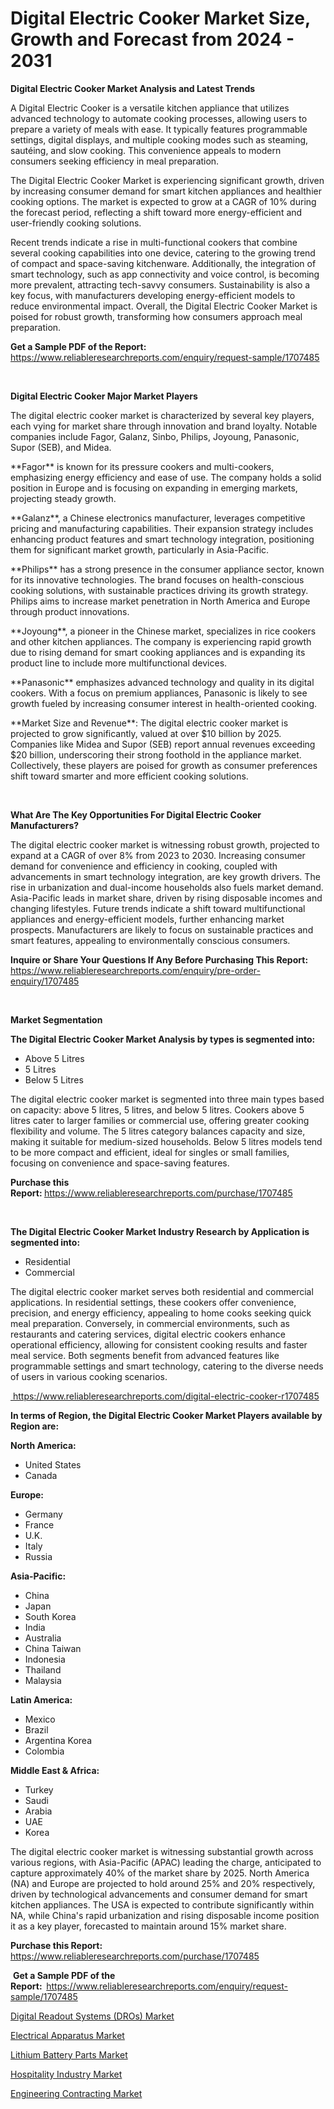 <p><h1>Digital Electric Cooker Market Size, Growth and Forecast from 2024 - 2031</h1></p><p><strong>Digital Electric Cooker Market Analysis and Latest Trends</strong></p>
<p><p>A Digital Electric Cooker is a versatile kitchen appliance that utilizes advanced technology to automate cooking processes, allowing users to prepare a variety of meals with ease. It typically features programmable settings, digital displays, and multiple cooking modes such as steaming, sautéing, and slow cooking. This convenience appeals to modern consumers seeking efficiency in meal preparation.</p><p>The Digital Electric Cooker Market is experiencing significant growth, driven by increasing consumer demand for smart kitchen appliances and healthier cooking options. The market is expected to grow at a CAGR of 10% during the forecast period, reflecting a shift toward more energy-efficient and user-friendly cooking solutions. </p><p>Recent trends indicate a rise in multi-functional cookers that combine several cooking capabilities into one device, catering to the growing trend of compact and space-saving kitchenware. Additionally, the integration of smart technology, such as app connectivity and voice control, is becoming more prevalent, attracting tech-savvy consumers. Sustainability is also a key focus, with manufacturers developing energy-efficient models to reduce environmental impact. Overall, the Digital Electric Cooker Market is poised for robust growth, transforming how consumers approach meal preparation.</p></p>
<p><strong>Get a Sample PDF of the Report:&nbsp;</strong> <a href="https://www.reliableresearchreports.com/enquiry/request-sample/1707485?utm_campaign=112&utm_medium=2&utm_source=Github&utm_content=ia&utm_term=07102024&utm_id=digital-electric-cooker">https://www.reliableresearchreports.com/enquiry/request-sample/1707485</a></p>
<p>&nbsp;</p>
<p><strong>Digital Electric Cooker Major Market Players</strong></p>
<p><p>The digital electric cooker market is characterized by several key players, each vying for market share through innovation and brand loyalty. Notable companies include Fagor, Galanz, Sinbo, Philips, Joyoung, Panasonic, Supor (SEB), and Midea. </p><p>**Fagor** is known for its pressure cookers and multi-cookers, emphasizing energy efficiency and ease of use. The company holds a solid position in Europe and is focusing on expanding in emerging markets, projecting steady growth.</p><p>**Galanz**, a Chinese electronics manufacturer, leverages competitive pricing and manufacturing capabilities. Their expansion strategy includes enhancing product features and smart technology integration, positioning them for significant market growth, particularly in Asia-Pacific.</p><p>**Philips** has a strong presence in the consumer appliance sector, known for its innovative technologies. The brand focuses on health-conscious cooking solutions, with sustainable practices driving its growth strategy. Philips aims to increase market penetration in North America and Europe through product innovations.</p><p>**Joyoung**, a pioneer in the Chinese market, specializes in rice cookers and other kitchen appliances. The company is experiencing rapid growth due to rising demand for smart cooking appliances and is expanding its product line to include more multifunctional devices.</p><p>**Panasonic** emphasizes advanced technology and quality in its digital cookers. With a focus on premium appliances, Panasonic is likely to see growth fueled by increasing consumer interest in health-oriented cooking.</p><p>**Market Size and Revenue**: The digital electric cooker market is projected to grow significantly, valued at over $10 billion by 2025. Companies like Midea and Supor (SEB) report annual revenues exceeding $20 billion, underscoring their strong foothold in the appliance market. Collectively, these players are poised for growth as consumer preferences shift toward smarter and more efficient cooking solutions.</p></p>
<p>&nbsp;</p>
<p><strong>What Are The Key Opportunities For Digital Electric Cooker Manufacturers?</strong></p>
<p><p>The digital electric cooker market is witnessing robust growth, projected to expand at a CAGR of over 8% from 2023 to 2030. Increasing consumer demand for convenience and efficiency in cooking, coupled with advancements in smart technology integration, are key growth drivers. The rise in urbanization and dual-income households also fuels market demand. Asia-Pacific leads in market share, driven by rising disposable incomes and changing lifestyles. Future trends indicate a shift toward multifunctional appliances and energy-efficient models, further enhancing market prospects. Manufacturers are likely to focus on sustainable practices and smart features, appealing to environmentally conscious consumers.</p></p>
<p><strong>Inquire or Share Your Questions If Any Before Purchasing This Report:</strong> <a href="https://www.reliableresearchreports.com/enquiry/pre-order-enquiry/1707485?utm_campaign=112&utm_medium=2&utm_source=Github&utm_content=ia&utm_term=07102024&utm_id=digital-electric-cooker">https://www.reliableresearchreports.com/enquiry/pre-order-enquiry/1707485</a></p>
<p>&nbsp;</p>
<p><strong>Market Segmentation</strong></p>
<p><strong>The Digital Electric Cooker Market Analysis by types is segmented into:</strong></p>
<p><ul><li>Above 5 Litres</li><li>5 Litres</li><li>Below 5 Litres</li></ul></p>
<p><p>The digital electric cooker market is segmented into three main types based on capacity: above 5 litres, 5 litres, and below 5 litres. Cookers above 5 litres cater to larger families or commercial use, offering greater cooking flexibility and volume. The 5 litres category balances capacity and size, making it suitable for medium-sized households. Below 5 litres models tend to be more compact and efficient, ideal for singles or small families, focusing on convenience and space-saving features.</p></p>
<p><strong>Purchase this Report:&nbsp;</strong><a href="https://www.reliableresearchreports.com/purchase/1707485?utm_campaign=112&utm_medium=2&utm_source=Github&utm_content=ia&utm_term=07102024&utm_id=digital-electric-cooker">https://www.reliableresearchreports.com/purchase/1707485</a></p>
<p>&nbsp;</p>
<p><strong>The Digital Electric Cooker Market Industry Research by Application is segmented into:</strong></p>
<p><ul><li>Residential</li><li>Commercial</li></ul></p>
<p><p>The digital electric cooker market serves both residential and commercial applications. In residential settings, these cookers offer convenience, precision, and energy efficiency, appealing to home cooks seeking quick meal preparation. Conversely, in commercial environments, such as restaurants and catering services, digital electric cookers enhance operational efficiency, allowing for consistent cooking results and faster meal service. Both segments benefit from advanced features like programmable settings and smart technology, catering to the diverse needs of users in various cooking scenarios.</p></p>
<p><a href="https://www.reliableresearchreports.com/digital-electric-cooker-r1707485?utm_campaign=112&utm_medium=2&utm_source=Github&utm_content=ia&utm_term=07102024&utm_id=digital-electric-cooker">&nbsp;https://www.reliableresearchreports.com/digital-electric-cooker-r1707485</a></p>
<p><strong>In terms of Region, the Digital Electric Cooker Market Players available by Region are:</strong></p>
<p>
    <p> <strong> North America: </strong>
        <ul>
            <li>United States</li>
            <li>Canada</li>
        </ul>
        </p> 
    <p> <strong> Europe: </strong>
        <ul>
            <li>Germany</li>
            <li>France</li>
            <li>U.K.</li>
            <li>Italy</li>
            <li>Russia</li>
        </ul>
        </p> 
    <p> <strong> Asia-Pacific: </strong>
        <ul>
            <li>China</li>
            <li>Japan</li>
            <li>South Korea</li>
            <li>India</li>
            <li>Australia</li>
            <li>China Taiwan</li>
            <li>Indonesia</li>
            <li>Thailand</li>
            <li>Malaysia</li>
        </ul>
        </p> 
    <p> <strong> Latin America: </strong>
        <ul>
            <li>Mexico</li>
            <li>Brazil</li>
            <li>Argentina Korea</li>
            <li>Colombia</li>
        </ul>
        </p> 
    <p> <strong> Middle East & Africa: </strong>
        <ul>
            <li>Turkey</li>
            <li>Saudi</li>
            <li>Arabia</li>
            <li>UAE</li>
            <li>Korea</li>
        </ul>
    </p>
    </p>
<p><p>The digital electric cooker market is witnessing substantial growth across various regions, with Asia-Pacific (APAC) leading the charge, anticipated to capture approximately 40% of the market share by 2025. North America (NA) and Europe are projected to hold around 25% and 20% respectively, driven by technological advancements and consumer demand for smart kitchen appliances. The USA is expected to contribute significantly within NA, while China's rapid urbanization and rising disposable income position it as a key player, forecasted to maintain around 15% market share.</p></p>
<p><strong>Purchase this Report: </strong><a href="https://www.reliableresearchreports.com/purchase/1707485?utm_campaign=112&utm_medium=2&utm_source=Github&utm_content=ia&utm_term=07102024&utm_id=digital-electric-cooker">https://www.reliableresearchreports.com/purchase/1707485</a></p>
<p>&nbsp;<strong>Get a Sample PDF of the Report:&nbsp;&nbsp;</strong><a href="https://www.reliableresearchreports.com/enquiry/request-sample/1707485?utm_campaign=112&utm_medium=2&utm_source=Github&utm_content=ia&utm_term=07102024&utm_id=digital-electric-cooker">https://www.reliableresearchreports.com/enquiry/request-sample/1707485</a></p>
<p><strong></strong></p>
<p><p><a href="https://github.com/YashRP12/Market-Research-Report-List-6/blob/main/digital-readout-systems-dros-market.md?utm_campaign=112&utm_medium=2&utm_source=Github&utm_content=ia&utm_term=07102024&utm_id=digital-electric-cooker">Digital Readout Systems (DROs) Market</a></p><p><a href="https://issuu.com/reportprime-2/docs/electrical-apparatus-market-size-20_0e1237552a815f?utm_campaign=112&utm_medium=2&utm_source=Github&utm_content=ia&utm_term=07102024&utm_id=digital-electric-cooker">Electrical Apparatus Market</a></p><p><a href="https://issuu.com/reportprime-2/docs/lithium-battery-parts-market-size-2_5c1de163803bb6?utm_campaign=112&utm_medium=2&utm_source=Github&utm_content=ia&utm_term=07102024&utm_id=digital-electric-cooker">Lithium Battery Parts Market</a></p><p><a href="https://www.linkedin.com/pulse/market-insights-global-hospitality-industry-forecast-innovation-k2iae?utm_campaign=112&utm_medium=2&utm_source=Github&utm_content=ia&utm_term=07102024&utm_id=digital-electric-cooker">Hospitality Industry Market</a></p><p><a href="https://www.linkedin.com/pulse/pioneering-growth-analyzing-global-engineering-contracting-nm9me?utm_campaign=112&utm_medium=2&utm_source=Github&utm_content=ia&utm_term=07102024&utm_id=digital-electric-cooker">Engineering Contracting Market</a></p></p>